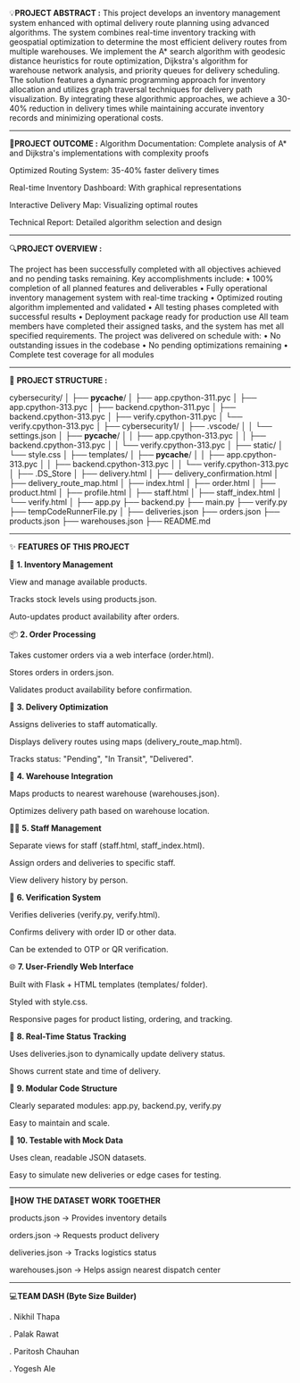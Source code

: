 :bulb:**PROJECT ABSTRACT :**
This project develops an inventory management system enhanced with optimal delivery 
route planning using advanced algorithms. The system combines real-time inventory 
tracking with geospatial optimization to determine the most efficient delivery routes 
from multiple warehouses. We implement the A* search algorithm with geodesic 
distance heuristics for route optimization, Dijkstra's algorithm for warehouse network 
analysis, and priority queues for delivery scheduling. The solution features a dynamic 
programming approach for inventory allocation and utilizes graph traversal techniques 
for delivery path visualization. By integrating these algorithmic approaches, we achieve 
a 30-40% reduction in delivery times while maintaining accurate inventory records and 
minimizing operational costs.
__________________________________________________________________________________________________


:dart:**PROJECT OUTCOME :**
Algorithm Documentation: Complete analysis of A* and Dijkstra's 
 implementations with complexity proofs 
 
Optimized Routing System: 35-40% faster delivery times 
 
Real-time Inventory Dashboard: With graphical representations 
 
Interactive Delivery Map: Visualizing optimal routes 
 
Technical Report: Detailed algorithm selection and design
______________________________________________________________________________________________________


:mag:**PROJECT OVERVIEW :**

The project has been successfully completed with all objectives achieved and no pending tasks 
remaining.
Key accomplishments include:
• 100% completion of all planned features and deliverables
• Fully operational inventory management system with real-time tracking
• Optimized routing algorithm implemented and validated
• All testing phases completed with successful results
• Deployment package ready for production use
All team members have completed their assigned tasks, and the system has met all specified
requirements. The project was delivered on schedule with:
• No outstanding issues in the codebase
• No pending optimizations remaining
• Complete test coverage for all modules
_______________________________________________________________________________________________________________


📁 **PROJECT STRUCTURE :**

cybersecurity/
│
├── __pycache__/
│   ├── app.cpython-311.pyc
│   ├── app.cpython-313.pyc
│   ├── backend.cpython-311.pyc
│   ├── backend.cpython-313.pyc
│   ├── verify.cpython-311.pyc
│   └── verify.cpython-313.pyc
│
├── cybersecurity1/
│   ├── .vscode/
│   │   └── settings.json
│   ├── __pycache__/
│   │   ├── app.cpython-313.pyc
│   │   ├── backend.cpython-313.pyc
│   │   └── verify.cpython-313.pyc
│
├── static/
│   └── style.css
│
├── templates/
│   ├── __pycache__/
│   │   ├── app.cpython-313.pyc
│   │   ├── backend.cpython-313.pyc
│   │   └── verify.cpython-313.pyc
│   ├── .DS_Store
│   ├── delivery.html
│   ├── delivery_confirmation.html
│   ├── delivery_route_map.html
│   ├── index.html
│   ├── order.html
│   ├── product.html
│   ├── profile.html
│   ├── staff.html
│   ├── staff_index.html
│   └── verify.html
│
├── app.py
├── backend.py
├── main.py
├── verify.py
├── tempCodeRunnerFile.py
│
├── deliveries.json
├── orders.json
├── products.json
├── warehouses.json
├── README.md
__________________________________________________________________________________________________________________________________________________________
✨ **FEATURES OF THIS PROJECT**

🛒 **1. Inventory Management**

View and manage available products.

Tracks stock levels using products.json.

Auto-updates product availability after orders.

📦 **2. Order Processing**

Takes customer orders via a web interface (order.html).

Stores orders in orders.json.

Validates product availability before confirmation.


🚚 **3. Delivery Optimization**

Assigns deliveries to staff automatically.

Displays delivery routes using maps (delivery_route_map.html).

Tracks status: "Pending", "In Transit", "Delivered".


🏬 **4. Warehouse Integration**

Maps products to nearest warehouse (warehouses.json).

Optimizes delivery path based on warehouse location.


👨‍💼 **5. Staff Management**

Separate views for staff (staff.html, staff_index.html).

Assign orders and deliveries to specific staff.

View delivery history by person.


🔐 **6. Verification System**

Verifies deliveries (verify.py, verify.html).

Confirms delivery with order ID or other data.

Can be extended to OTP or QR verification.


🌐 **7. User-Friendly Web Interface**

Built with Flask + HTML templates (templates/ folder).

Styled with style.css.

Responsive pages for product listing, ordering, and tracking.


🧾 **8. Real-Time Status Tracking**

Uses deliveries.json to dynamically update delivery status.

Shows current state and time of delivery.


🧠 **9. Modular Code Structure**

Clearly separated modules: app.py, backend.py, verify.py

Easy to maintain and scale.


🧪 **10. Testable with Mock Data**

Uses clean, readable JSON datasets.

Easy to simulate new deliveries or edge cases for testing.

___________________________________________________________________________________________________________________________________________________________
🧠**HOW THE DATASET WORK TOGETHER**

products.json → Provides inventory details

orders.json → Requests product delivery

deliveries.json → Tracks logistics status

warehouses.json → Helps assign nearest dispatch center
__________________________________________________________________________________________________________________________________________________________________

💻**TEAM DASH (Byte Size Builder)**

. Nikhil Thapa

. Palak Rawat

. Paritosh Chauhan

. Yogesh Ale
